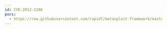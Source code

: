 ```yaml
---
id: CVE-2012-2288
pocs:
  - https://raw.githubusercontent.com/rapid7/metasploit-framework/master/modules/exploits/windows/emc/networker_format_string.rb
---
```

